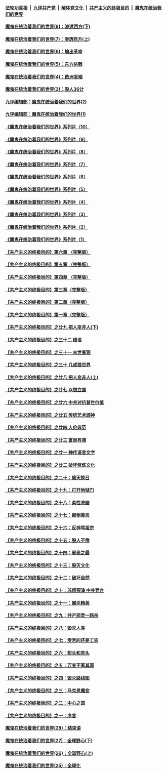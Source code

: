 ####  [法轮功真相](../../../../basic/blob/master/README.md?t=09212131) &nbsp;|&nbsp; [九评共产党](../../../../9ping.md/blob/master/README.md?t=09212131) &nbsp;|&nbsp; [解体党文化](../../../../jtdwh.md/blob/master/README.md?t=09212131)  &nbsp;|&nbsp; [共产主义的终极目的](../../../../gczydzjmd.md/blob/master/README.md?t=09212131) &nbsp;|&nbsp; [魔鬼在统治我们的世界](../../../../mgztzwmdsj.md/blob/master/README.md?t=09212131) 

#### [魔鬼在统治着我们的世界(8)：渗透西方(下)](../pages/nsc422/n10429603.md?t=09212131) 

#### [魔鬼在统治着我们的世界(7)：渗透西方(上)](../pages/nsc422/n10426013.md?t=09212131) 

#### [魔鬼在统治着我们的世界(6)：输出革命](../pages/nsc422/n10421536.md?t=09212131) 

#### [魔鬼在统治着我们的世界(5)：东方杀戮](../pages/nsc422/n10417707.md?t=09212131) 

#### [魔鬼在统治着我们的世界(4)：欧洲发端](../pages/nsc422/n10414890.md?t=09212131) 

#### [魔鬼在统治着我们的世界(3)：毁人36计](../pages/nsc422/n10411583.md?t=09212131) 

#### [九评编辑部：魔鬼在统治着我们的世界(2)](../pages/nsc422/n10410036.md?t=09212131) 

#### [九评编辑部：魔鬼在统治着我们的世界(1)](../pages/nsc422/n10406825.md?t=09212131) 

#### [《魔鬼在统治着我们的世界》系列片（10）](../pages/nsc422/n12292670.md?t=09212131) 

#### [《魔鬼在统治着我们的世界》系列片（9）](../pages/nsc422/n12290859.md?t=09212131) 

#### [《魔鬼在统治着我们的世界》系列片（8）](../pages/nsc422/n12287445.md?t=09212131) 

#### [《魔鬼在统治着我们的世界》系列片（7）](../pages/nsc422/n12283425.md?t=09212131) 

#### [《魔鬼在统治着我们的世界》系列片（6）](../pages/nsc422/n12282314.md?t=09212131) 

#### [《魔鬼在统治着我们的世界》系列片（5）](../pages/nsc422/n12281419.md?t=09212131) 

#### [《魔鬼在统治着我们的世界》系列片（4）](../pages/nsc422/n12274024.md?t=09212131) 

#### [《魔鬼在统治着我们的世界》系列片（3）](../pages/nsc422/n12271322.md?t=09212131) 

#### [《魔鬼在统治着我们的世界》系列片（2）](../pages/nsc422/n12269049.md?t=09212131) 

#### [《魔鬼在统治着我们的世界》系列片（1）](../pages/nsc422/n12267575.md?t=09212131) 

#### [【共产主义的终极目的】第六章 （完整版）](../pages/nsc422/n11428913.md?t=09212131) 

#### [【共产主义的终极目的】第五章 （完整版）](../pages/nsc422/n11428912.md?t=09212131) 

#### [【共产主义的终极目的】第四章 （完整版）](../pages/nsc422/n11428907.md?t=09212131) 

#### [【共产主义的终极目的】第三章（完整版）](../pages/nsc422/n11428848.md?t=09212131) 

#### [【共产主义的终极目的】第二章（完整版）](../pages/nsc422/n11428831.md?t=09212131) 

#### [【共产主义的终极目的】第一章（完整版）](../pages/nsc422/n11417651.md?t=09212131) 

#### [【共产主义的终极目的】之廿九 把人变非人(下)](../pages/nsc422/n11344140.md?t=09212131) 

#### [【共产主义的终极目的】之三十二 结语](../pages/nsc422/n11360535.md?t=09212131) 

#### [【共产主义的终极目的】之三十一 末世景观](../pages/nsc422/n11351129.md?t=09212131) 

#### [【共产主义的终极目的】之三十 几成狼世界](../pages/nsc422/n11348280.md?t=09212131) 

#### [【共产主义的终极目的】之廿八 把人变非人(上)](../pages/nsc422/n11340492.md?t=09212131) 

#### [【共产主义的终极目的】之廿七 以恨立国](../pages/nsc422/n11336944.md?t=09212131) 

#### [【共产主义的终极目的】之廿六 中共对抗普世价值](../pages/nsc422/n11324785.md?t=09212131) 

#### [【共产主义的终极目的】之廿五 传统艺术颂神](../pages/nsc422/n11296396.md?t=09212131) 

#### [【共产主义的终极目的】之廿四 人伦典范](../pages/nsc422/n11296397.md?t=09212131) 

#### [【共产主义的终极目的】之廿三 富而有德](../pages/nsc422/n11283598.md?t=09212131) 

#### [【共产主义的终极目的】之廿一 神传语言文字](../pages/nsc422/n11263265.md?t=09212131) 

#### [【共产主义的终极目的】之廿二 破坏修炼文化](../pages/nsc422/n11245728.md?t=09212131) 

#### [【共产主义的终极目的】之二十：偷天换日](../pages/nsc422/n11238846.md?t=09212131) 

#### [【共产主义的终极目的】之十九：打开地狱门](../pages/nsc422/n11206376.md?t=09212131) 

#### [【共产主义的终极目的】之十八：柔性洗脑](../pages/nsc422/n11199994.md?t=09212131) 

#### [【共产主义的终极目的】之十七：颠倒善恶](../pages/nsc422/n11179782.md?t=09212131) 

#### [【共产主义的终极目的】之十六：反神骂祖宗](../pages/nsc422/n11166798.md?t=09212131) 

#### [【共产主义的终极目的】之十五：毁人不倦](../pages/nsc422/n11166792.md?t=09212131) 

#### [【共产主义的终极目的】之十四：邪恶之最](../pages/nsc422/n11150249.md?t=09212131) 

#### [【共产主义的终极目的】之十三：毁灭文化](../pages/nsc422/n11135227.md?t=09212131) 

#### [【共产主义的终极目的】之十二：破坏自然](../pages/nsc422/n11135214.md?t=09212131) 

#### [【共产主义的终极目的】之十：苏俄预演 中共登台](../pages/nsc422/n11118424.md?t=09212131) 

#### [【共产主义的终极目的】之十一：屠杀精英](../pages/nsc422/n11118442.md?t=09212131) 

#### [【共产主义的终极目的】之九：共产邪灵一路杀](../pages/nsc422/n11114139.md?t=09212131) 

#### [【共产主义的终极目的】之八：毁灭人类](../pages/nsc422/n11108503.md?t=09212131) 

#### [【共产主义的终极目的】之七：受苦的还是工农](../pages/nsc422/n11101809.md?t=09212131) 

#### [【共产主义的终极目的】之六：甜头和苦头](../pages/nsc422/n11096971.md?t=09212131) 

#### [【共产主义的终极目的】之五：万变不离其邪](../pages/nsc422/n11091285.md?t=09212131) 

#### [【共产主义的终极目的】之四：毁灭路线图](../pages/nsc422/n11086284.md?t=09212131) 

#### [【共产主义的终极目的】之三：马克思魔变](../pages/nsc422/n11061941.md?t=09212131) 

#### [【共产主义的终极目的】之二：中心之国](../pages/nsc422/n11047728.md?t=09212131) 

#### [【共产主义的终极目的】之一：序言](../pages/nsc422/n11086077.md?t=09212131) 

#### [魔鬼在统治着我们的世界(28)：结束语](../pages/nsc422/n10936246.md?t=09212131) 

#### [魔鬼在统治着我们的世界(27)：全球野心(下)](../pages/nsc422/n10928319.md?t=09212131) 

#### [魔鬼在统治着我们的世界(26)：全球野心(上)](../pages/nsc422/n10900318.md?t=09212131) 

#### [魔鬼在统治着我们的世界(25)：全球化](../pages/nsc422/n10788205.md?t=09212131) 

